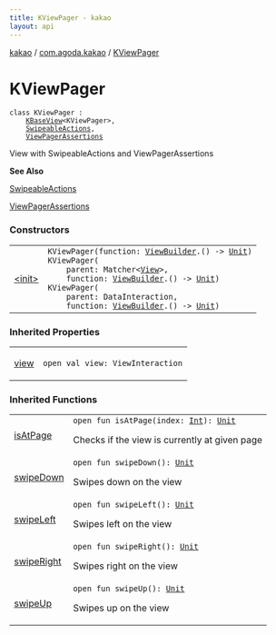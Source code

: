 ```yaml
---
title: KViewPager - kakao
layout: api
---
```


<div class='api-docs-breadcrumbs'><a href="../../index.html">kakao</a> / <a href="../index.html">com.agoda.kakao</a> / <a href=".">KViewPager</a></div>

# KViewPager

<div class="signature"><code><span class="keyword">class </span><span class="identifier">KViewPager</span>&nbsp;<span class="symbol">:</span>&nbsp;<br/>&nbsp;&nbsp;&nbsp;&nbsp;<a href="../-k-base-view/index.html"><span class="identifier">KBaseView</span></a><span class="symbol">&lt;</span><span class="identifier">KViewPager</span><span class="symbol">&gt;</span><span class="symbol">, </span><br/>&nbsp;&nbsp;&nbsp;&nbsp;<a href="../-swipeable-actions/index.html"><span class="identifier">SwipeableActions</span></a><span class="symbol">, </span><br/>&nbsp;&nbsp;&nbsp;&nbsp;<a href="../-view-pager-assertions/index.html"><span class="identifier">ViewPagerAssertions</span></a></code></div>

View with SwipeableActions and ViewPagerAssertions

**See Also**

<a href="../-swipeable-actions/index.html">SwipeableActions</a>

<a href="../-view-pager-assertions/index.html">ViewPagerAssertions</a>

### Constructors

<table class="api-docs-table">
<tbody>
<tr>
<td markdown="1">

<a href="-init-.html">&lt;init&gt;</a>


</td>
<td markdown="1">
<div class="signature"><code><span class="identifier">KViewPager</span><span class="symbol">(</span><span class="parameterName" id="com.agoda.kakao.KViewPager$<init>(kotlin.Function1((com.agoda.kakao.ViewBuilder, kotlin.Unit)))/function">function</span><span class="symbol">:</span>&nbsp;<a href="../-view-builder/index.html"><span class="identifier">ViewBuilder</span></a><span class="symbol">.</span><span class="symbol">(</span><span class="symbol">)</span>&nbsp;<span class="symbol">-&gt;</span>&nbsp;<a href="https://kotlinlang.org/api/latest/jvm/stdlib/kotlin/-unit/index.html"><span class="identifier">Unit</span></a><span class="symbol">)</span></code></div>

<div class="signature"><code><span class="identifier">KViewPager</span><span class="symbol">(</span><br/>&nbsp;&nbsp;&nbsp;&nbsp;<span class="parameterName" id="com.agoda.kakao.KViewPager$<init>(org.hamcrest.Matcher((android.view.View)), kotlin.Function1((com.agoda.kakao.ViewBuilder, kotlin.Unit)))/parent">parent</span><span class="symbol">:</span>&nbsp;<span class="identifier">Matcher</span><span class="symbol">&lt;</span><a href="https://developer.android.com/reference/android/view/View.html"><span class="identifier">View</span></a><span class="symbol">&gt;</span><span class="symbol">, </span><br/>&nbsp;&nbsp;&nbsp;&nbsp;<span class="parameterName" id="com.agoda.kakao.KViewPager$<init>(org.hamcrest.Matcher((android.view.View)), kotlin.Function1((com.agoda.kakao.ViewBuilder, kotlin.Unit)))/function">function</span><span class="symbol">:</span>&nbsp;<a href="../-view-builder/index.html"><span class="identifier">ViewBuilder</span></a><span class="symbol">.</span><span class="symbol">(</span><span class="symbol">)</span>&nbsp;<span class="symbol">-&gt;</span>&nbsp;<a href="https://kotlinlang.org/api/latest/jvm/stdlib/kotlin/-unit/index.html"><span class="identifier">Unit</span></a><span class="symbol">)</span></code></div>

<div class="signature"><code><span class="identifier">KViewPager</span><span class="symbol">(</span><br/>&nbsp;&nbsp;&nbsp;&nbsp;<span class="parameterName" id="com.agoda.kakao.KViewPager$<init>(android.support.test.espresso.DataInteraction, kotlin.Function1((com.agoda.kakao.ViewBuilder, kotlin.Unit)))/parent">parent</span><span class="symbol">:</span>&nbsp;<span class="identifier">DataInteraction</span><span class="symbol">, </span><br/>&nbsp;&nbsp;&nbsp;&nbsp;<span class="parameterName" id="com.agoda.kakao.KViewPager$<init>(android.support.test.espresso.DataInteraction, kotlin.Function1((com.agoda.kakao.ViewBuilder, kotlin.Unit)))/function">function</span><span class="symbol">:</span>&nbsp;<a href="../-view-builder/index.html"><span class="identifier">ViewBuilder</span></a><span class="symbol">.</span><span class="symbol">(</span><span class="symbol">)</span>&nbsp;<span class="symbol">-&gt;</span>&nbsp;<a href="https://kotlinlang.org/api/latest/jvm/stdlib/kotlin/-unit/index.html"><span class="identifier">Unit</span></a><span class="symbol">)</span></code></div>

</td>
</tr>
</tbody>
</table>

### Inherited Properties

<table class="api-docs-table">
<tbody>
<tr>
<td markdown="1">

<a href="../-k-base-view/view.html">view</a>


</td>
<td markdown="1">
<div class="signature"><code><span class="keyword">open</span> <span class="keyword">val </span><span class="identifier">view</span><span class="symbol">: </span><span class="identifier">ViewInteraction</span></code></div>

</td>
</tr>
</tbody>
</table>

### Inherited Functions

<table class="api-docs-table">
<tbody>
<tr>
<td markdown="1">

<a href="../-view-pager-assertions/is-at-page.html">isAtPage</a>


</td>
<td markdown="1">
<div class="signature"><code><span class="keyword">open</span> <span class="keyword">fun </span><span class="identifier">isAtPage</span><span class="symbol">(</span><span class="parameterName" id="com.agoda.kakao.ViewPagerAssertions$isAtPage(kotlin.Int)/index">index</span><span class="symbol">:</span>&nbsp;<a href="https://kotlinlang.org/api/latest/jvm/stdlib/kotlin/-int/index.html"><span class="identifier">Int</span></a><span class="symbol">)</span><span class="symbol">: </span><a href="https://kotlinlang.org/api/latest/jvm/stdlib/kotlin/-unit/index.html"><span class="identifier">Unit</span></a></code></div>

Checks if the view is currently at given page


</td>
</tr>
<tr>
<td markdown="1">

<a href="../-swipeable-actions/swipe-down.html">swipeDown</a>


</td>
<td markdown="1">
<div class="signature"><code><span class="keyword">open</span> <span class="keyword">fun </span><span class="identifier">swipeDown</span><span class="symbol">(</span><span class="symbol">)</span><span class="symbol">: </span><a href="https://kotlinlang.org/api/latest/jvm/stdlib/kotlin/-unit/index.html"><span class="identifier">Unit</span></a></code></div>

Swipes down on the view


</td>
</tr>
<tr>
<td markdown="1">

<a href="../-swipeable-actions/swipe-left.html">swipeLeft</a>


</td>
<td markdown="1">
<div class="signature"><code><span class="keyword">open</span> <span class="keyword">fun </span><span class="identifier">swipeLeft</span><span class="symbol">(</span><span class="symbol">)</span><span class="symbol">: </span><a href="https://kotlinlang.org/api/latest/jvm/stdlib/kotlin/-unit/index.html"><span class="identifier">Unit</span></a></code></div>

Swipes left on the view


</td>
</tr>
<tr>
<td markdown="1">

<a href="../-swipeable-actions/swipe-right.html">swipeRight</a>


</td>
<td markdown="1">
<div class="signature"><code><span class="keyword">open</span> <span class="keyword">fun </span><span class="identifier">swipeRight</span><span class="symbol">(</span><span class="symbol">)</span><span class="symbol">: </span><a href="https://kotlinlang.org/api/latest/jvm/stdlib/kotlin/-unit/index.html"><span class="identifier">Unit</span></a></code></div>

Swipes right on the view


</td>
</tr>
<tr>
<td markdown="1">

<a href="../-swipeable-actions/swipe-up.html">swipeUp</a>


</td>
<td markdown="1">
<div class="signature"><code><span class="keyword">open</span> <span class="keyword">fun </span><span class="identifier">swipeUp</span><span class="symbol">(</span><span class="symbol">)</span><span class="symbol">: </span><a href="https://kotlinlang.org/api/latest/jvm/stdlib/kotlin/-unit/index.html"><span class="identifier">Unit</span></a></code></div>

Swipes up on the view


</td>
</tr>
</tbody>
</table>
